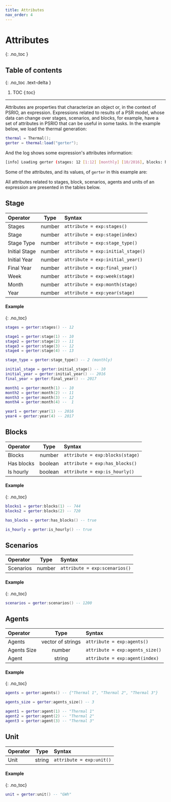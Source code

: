 ```yaml
---
title: Attributes
nav_order: 4
---
```


# Attributes
{: .no_toc }

## Table of contents
{: .no_toc .text-delta }

1. TOC
{:toc}

---

Attributes are properties that characterize an object or, in the context of PSRIO, an expression. Expressions related to results of a PSR model, whose data can change over stages, scenarios, and blocks, for example, have a set of attributes in PSRIO that can be useful in some tasks. In the example below, we load the thermal generation:

``` lua
thermal = Thermal();
gerter = thermal:load("gerter");
```

And the log shows some expression's attributes information:

```sh
[info] Loading gerter (stages: 12 [1:12] [monthly] [10/2016], blocks: hour, scenarios: 1200, unit: GWh, agents: 3 [thermal])
```

Some of the attributes, and its values, of `gerter` in this example are:

All attributes related to stages, block, scenarios, agents and units of an expression are presented in the tables below.

## Stage

| Operator        | Type            |            Syntax                 |
|:----------------|:---------------:|:----------------------------------|
| Stages          | number          | `attribute = exp:stages()`        |
| Stage           | number          | `attribute = exp:stage(index)`    |
| Stage Type      | number          | `attribute = exp:stage_type()`    |
| Initial Stage   | number          | `attribute = exp:initial_stage()` |
| Initial Year    | number          | `attribute = exp:initial_year()`  |
| Final Year      | number          | `attribute = exp:final_year()`    |
| Week            | number          | `attribute = exp:week(stage)`     |
| Month           | number          | `attribute = exp:month(stage)`    |
| Year            | number          | `attribute = exp:year(stage)`     |

#### Example 
{: .no_toc}

```lua 
stages = gerter:stages() -- 12

stage1 = gerter:stage(1) -- 10
stage2 = gerter:stage(2) -- 11
stage3 = gerter:stage(3) -- 12
stage4 = gerter:stage(4) -- 13

stage_type = gerter:stage_type() -- 2 (monthly)

initial_stage = gerter:initial_stage() -- 10
initial_year = gerter:initial_year() -- 2016
final_year = gerter:final_year() -- 2017

month1 = gerter:month(1) -- 10
month2 = gerter:month(2) -- 11
month3 = gerter:month(3) -- 12
month4 = gerter:month(4) --  1

year1 = gerter:year(1) -- 2016
year4 = gerter:year(4) -- 2017
```

## Blocks

| Operator        | Type            |            Syntax                 |
|:----------------|:---------------:|:----------------------------------|
| Blocks          | number          | `attribute = exp:blocks(stage)`   |
| Has blocks      | boolean         | `attribute = exp:has_blocks()`    |
| Is hourly       | boolean         | `attribute = exp:is_hourly()`     |

#### Example 
{: .no_toc}

```lua 
blocks1 = gerter:blocks(1) -- 744
blocks2 = gerter:blocks(2) -- 720

has_blocks = gerter:has_blocks() -- true

is_hourly = gerter:is_hourly() -- true
```

## Scenarios

| Operator        | Type            |            Syntax                 |
|:----------------|:---------------:|:----------------------------------|
| Scenarios       | number          | `attribute = exp:scenarios()`     |

#### Example 
{: .no_toc}

```lua 
scenarios = gerter:scenarios() -- 1200
```

## Agents

| Operator        | Type              |            Syntax                 |
|:----------------|:-----------------:|:----------------------------------|
| Agents          | vector of strings | `attribute = exp:agents()`        |
| Agents Size     | number            | `attribute = exp:agents_size()`   |
| Agent           | string            | `attribute = exp:agent(index)`    |

#### Example 
{: .no_toc}

```lua 
agents = gerter:agents() -- {"Thermal 1", "Thermal 2", "Thermal 3"}

agents_size = gerter:agents_size() -- 3

agent1 = gerter:agent(1) -- "Thermal 1"
agent2 = gerter:agent(2) -- "Thermal 2"
agent3 = gerter:agent(3) -- "Thermal 3"
```

## Unit

| Operator        | Type            |            Syntax                 |
|:----------------|:---------------:|:----------------------------------|
| Unit            | string          | `attribute = exp:unit()`          |

#### Example 
{: .no_toc}

```lua 
unit = gerter:unit() -- "GWh"
```